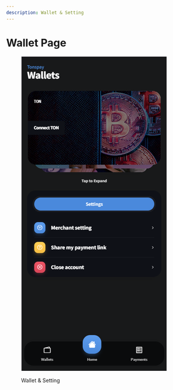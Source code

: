 ```yaml
---
description: Wallet & Setting
---
```


# Wallet Page

<figure><img src="../.gitbook/assets/image (2).png" alt=""><figcaption><p>Wallet &#x26; Setting</p></figcaption></figure>
